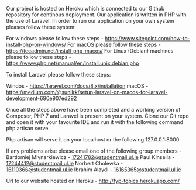 Our project is hosted on Heroku which is connected to our Github repository for continous deployment. Our application is written in PHP with the use of Laravel. 
In order to run our application on your own system pleases follow these system:

For windows please follow these steps - https://www.sitepoint.com/how-to-install-php-on-windows/
For macOS please follow these steps - https://tecadmin.net/install-php-macos/
For Linux (Debian) machines please follow these steps - https://www.php.net/manual/en/install.unix.debian.php

To install Laravel please follow these steps: 

Windos - https://laravel.com/docs/8.x/installation
macOS - https://medium.com/@sunilrk/setup-laravel-on-macos-for-laravel-development-690e907ed292

Once all the steps above have been completed and a working version of Composer, PHP 7 and Laravel is present on your system. Clone our Git repo and open it with your favourite IDE and run it with the following command php artisan serve.

Php artisan will serve it on your localhost or the following 127.0.0.1:8000

If any problems arise please email one of the following group members - 
Bartlomiej Mlynarkiewicz - 17241782@studentmail.ul.ie
Paul Kinsella - 17244412@studentmail.ul.ie
Norbert Cholewka - 16110366@studentmail.ul.ie
Ibrahim Alaydi - 16165365@studentmail.ul.ie

Url to our website hosted on Heroku - http://fyp-topics.herokuapp.com/
